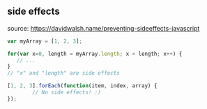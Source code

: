 ## side effects

source:
https://davidwalsh.name/preventing-sideeffects-javascript

```js
var myArray = [1, 2, 3];

for(var x=0, length = myArray.length; x < length; x++) {
   // ...
}
// "x" and "length" are side effects
```

```js
[1, 2, 3].forEach(function(item, index, array) {
        // No side effects! :)
});
```
